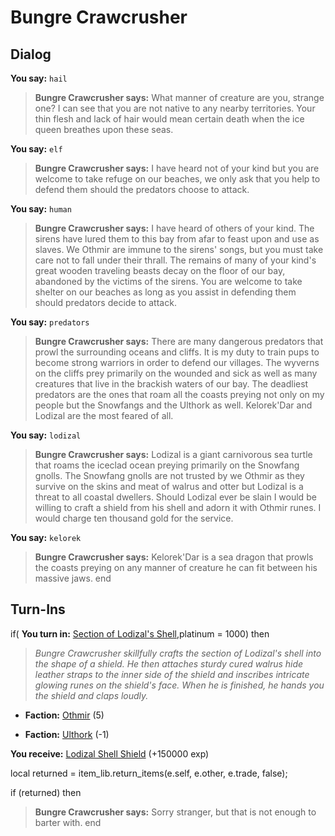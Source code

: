 # Bungre Crawcrusher


## Dialog

**You say:** `hail`



>**Bungre Crawcrusher says:** What manner of creature are you, strange one? I can see that you are not native to any nearby territories. Your thin flesh and lack of hair would mean certain death when the ice queen breathes upon these seas.

**You say:** `elf`



>**Bungre Crawcrusher says:** I have heard not of your kind but you are welcome to take refuge on our beaches, we only ask that you help to defend them should the predators choose to attack.

**You say:** `human`



>**Bungre Crawcrusher says:** I have heard of others of your kind. The sirens have lured them to this bay from afar to feast upon and use as slaves. We Othmir are immune to the sirens' songs, but you must take care not to fall under their thrall. The remains of many of your kind's great wooden traveling beasts decay on the floor of our bay, abandoned by the victims of the sirens. You are welcome to take shelter on our beaches as long as you assist in defending them should predators decide to attack.

**You say:** `predators`



>**Bungre Crawcrusher says:** There are many dangerous predators that prowl the surrounding oceans and cliffs. It is my duty to train pups to become strong warriors in order to defend our villages. The wyverns on the cliffs prey primarily on the wounded and sick as well as many creatures that live in the brackish waters of our bay. The deadliest predators are the ones that roam all the coasts preying not only on my people but the Snowfangs and the Ulthork as well. Kelorek'Dar and Lodizal are the most feared of all.

**You say:** `lodizal`



>**Bungre Crawcrusher says:** Lodizal is a giant carnivorous sea turtle that roams the iceclad ocean preying primarily on the Snowfang gnolls. The Snowfang gnolls are not trusted by we Othmir as they survive on the skins and meat of walrus and otter but Lodizal is a threat to all coastal dwellers. Should Lodizal ever be slain I would be willing to craft a shield from his shell and adorn it with Othmir runes. I would charge ten thousand gold for the service.

**You say:** `kelorek`



>**Bungre Crawcrusher says:** Kelorek'Dar is a sea dragon that prowls the coasts preying on any manner of creature he can fit between his massive jaws.
end

## Turn-Ins





if( **You turn in:** [Section of Lodizal's Shell](/item/22815),platinum = 1000) then


>*Bungre Crawcrusher skillfully crafts the section of Lodizal's shell into the shape of a shield. He then attaches sturdy cured walrus hide leather straps to the inner side of the shield and inscribes intricate glowing runes on the shield's face. When he is finished, he hands you the shield and claps loudly.*


* __Faction:__ [Othmir](/faction/432) (5)


* __Faction:__ [Ulthork](/faction/431) (-1)


 **You receive:**  [Lodizal Shell Shield](/item/22816) (+150000 exp)

local returned = item_lib.return_items(e.self, e.other, e.trade, false);

if (returned) then


>**Bungre Crawcrusher says:** Sorry stranger, but that is not enough to barter with.
end
